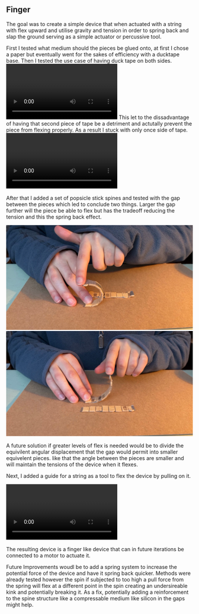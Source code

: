 ## Finger

The goal was to create a simple device that when actuated with a string with flex upward and utilise gravity and tension in order to spring back and slap the ground serving as a simple actuator or percussive tool.

First I tested what medium should the pieces be glued onto, at first I chose a paper but eventually went for the sakes of efficiency with a ducktape base. Then I tested the use case of having duck tape on both sides.
![](../videos/badFinger.mp4)
This let to the dissadvantage of having that second piece of tape be a detriment and actutally prevent the piece from flexing properly. As a result I stuck with only once side of tape. 
![](../videos/Finger.mp4)

After that I added a set of popsicle stick spines and tested with the gap between the pieces which led to conclude two things. Larger the gap further will the piece be able to flex but has the tradeoff reducing the tension and this the spring back effect.
 
![](../photos/Fcomp1.png)
![](../photos/Fcomp2.png)

A future solution if greater levels of flex is needed would be to divide the equivilent angular displacement that the gap would permit into smaller equivelent pieces. like that the angle between the pieces are smaller and will maintain the tensions of the device when it flexes. 


Next, I added a guide for a string as a tool to flex the device by pulling on it.

![](../videos/goodfinger.mp4)

The resulting device is a finger like device that can in future iterations be connected to a motor to actuate it. 

Future Improvements woudl be to add a spring system to increase the potential force of the device and have it spring back quicker. Methods were already tested however the spin if subjected to too high a pull force from the spring will flex at a different point in the spin creating an undersireable kink and potentially breaking it. As a fix, potentially adding a reinforcement to the spine structure like a compressable medium like silicon in the gaps might help. 
